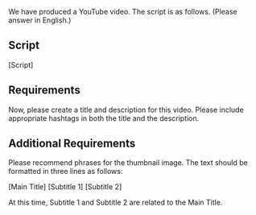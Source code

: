We have produced a YouTube video. The script is as follows. (Please answer in English.)

## Script

[Script]

## Requirements
Now, please create a title and description for this video. Please include appropriate hashtags in both the title and the description.

## Additional Requirements
Please recommend phrases for the thumbnail image. The text should be formatted in three lines as follows:

[Main Title]
[Subtitle 1]
[Subtitle 2]

At this time, Subtitle 1 and Subtitle 2 are related to the Main Title.